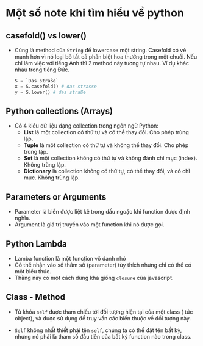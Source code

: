 # Một số note khi tìm hiểu về python

## casefold() vs lower()

- Cùng là method của `String` để lowercase một string. Casefold có vẻ mạnh hơn vì nó loại bỏ tất cả phân biệt hoa thường trong một chuỗi. Nếu chỉ làm việc với tiếng Anh thì 2 method này tương tự nhau. Ví dụ khác nhau trong tiếng Đức.
  ```python
  S = `Das straße`
  x = S.casefold() # das strasse
  y = S.lower() # das straße
  ```

## Python collections (Arrays)

- Có 4 kiểu dữ liệu dạng collection trong ngôn ngữ Python:
  - **List** là một collection có thứ tự và có thể thay đổi. Cho phép trùng lặp.
  - **Tuple** là một collection có thứ tự và không thể thay đổi. Cho phép trùng lặp.
  - **Set** là một collection không có thứ tự và không đánh chỉ mục (index). Không trùng lặp.
  - **Dictionary** là collection không có thứ tự, có thể thay đổi, và có chỉ mục. Không trùng lặp.

## Parameters or Arguments

- Parameter là biến được liệt kê trong dấu ngoặc khi function được định nghĩa.
- Argument là giá trị truyền vào một function khi nó được gọi.

## Python Lambda

- Lamba function là một function vô danh nhỏ
- Có thể nhận vào số thâm số (parameter) tùy thích nhưng chỉ có thể có một biểu thức.
- Thằng này có một cách dùng khá giống `closure` của javascript.

## Class - Method

- Từ khóa `self` được tham chiếu tới đối tượng hiện tại của một class ( tức object), và được sử dụng để truy vấn các biến thuộc về đối tượng này.

- `Self` không nhất thiết phải tên `self`, chúng ta có thể đặt tên bất kỳ, nhưng nó phải là tham số đầu tiên của bất kỳ function nào trong class.

